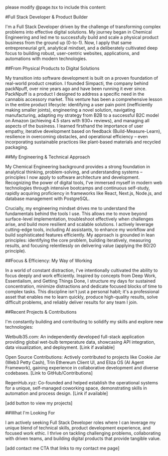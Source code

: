 please modify @page.tsx to include this content: 

#Full Stack Developer & Product Builder


I'm a Full Stack Developer driven by the challenge of transforming complex problems into effective digital solutions. My journey began in Chemical Engineering and led me to successfully build and scale a physical product business from the ground up (0-to-1). Now, I apply that same entrepreneurial grit, analytical mindset, and a deliberately cultivated deep focus to building robust, user-centric websites, applications, and automations with modern technologies.

##From Physical Products to Digital Solutions

My transition into software development is built on a proven foundation of real-world product creation. I founded Simpacti, the company behind packNpuff, over nine years ago and have been running it ever since. PackNpuff is a product I designed to address a specific need in the cannabis accessory market. This venture has been a comprehensive lesson in the entire product lifecycle: identifying a user pain point (inefficiently making smaller joints), engineering a novel solution, navigating manufacturing, adapting my strategy from B2B to a successful B2C model on Amazon (achieving 4.5 stars with 930+ reviews), and managing all aspects of the business. I learned firsthand the importance of user empathy, iterative development based on feedback (Build-Measure-Learn), resilience in overcoming obstacles, and operational efficiency – even incorporating sustainable practices like plant-based materials and recycled packaging. 

##My Engineering & Technical Approach

My Chemical Engineering background provides a strong foundation in analytical thinking, problem-solving, and understanding systems – principles I now apply to software architecture and development. Recognizing the power of digital tools, I've immersed myself in modern web technologies through intensive bootcamps and continuous self-study, rapidly acquiring proficiency in frameworks like React, Next.js, Node.js, and database management with PostgreSQL.

Crucially, my engineering mindset drives me to understand the fundamentals behind the tools I use. This allows me to move beyond surface-level implementation, troubleshoot effectively when challenges arise, and build more resilient and scalable solutions. I actively leverage cutting-edge tools, including AI assistants, to enhance my workflow and build sophisticated features efficiently. My approach is grounded in lean principles: identifying the core problem, building iteratively, measuring results, and focusing relentlessly on delivering value (applying the 80/20 principle).

##Focus & Efficiency: My Way of Working

In a world of constant distraction, I've intentionally cultivated the ability to focus deeply and work efficiently. Inspired by concepts from Deep Work, Essentialism, and Getting Things Done, I structure my days for sustained concentration, minimize distractions and dedicate focused blocks of time to complex tasks. This discipline isn't just a personal habit; it's a professional asset that enables me to learn quickly, produce high-quality results, solve difficult problems, and reliably deliver results for any team I join.

##Recent Projects & Contributions

I'm constantly building and contributing to solidify my skills and explore new technologies:


Wetbulb35.com: An independently developed full-stack application providing global wet-bulb temperature data, showcasing API integration, data visualization, and deployment. [Link if available]

Open Source Contributions: Actively contributed to projects like Cookie Jar (Web3 Petty Cash), Trin Ethereum Client UI, and Eliza OS (AI Agent Framework), gaining experience in collaborative development and diverse codebases. [Link to GitHub/Contributions]

RegenHub.xyz: Co-founded and helped establish the operational systems for a unique, self-managed coworking space, demonstrating skills in automation and process design. [Link if available]

[add button to view my projects]

##What I'm Looking For

I am actively seeking Full Stack Developer roles where I can leverage my unique blend of technical skills, product development experience, and focused work ethic. I thrive on tackling challenging problems, collaborating with driven teams, and building digital products that provide tangible value.

[add contact me CTA that links to my contact me page]